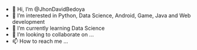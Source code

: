 - 👋 Hi, I’m @JhonDavidBedoya
- 👀 I’m interested in Python, Data Science, Android, Game, Java and Web development
- 🌱 I’m currently learning Data Science
- 💞️ I’m looking to collaborate on ...
- 📫 How to reach me ...

<!---
JhonDavidBedoya/JhonDavidBedoya is a ✨ special ✨ repository because its `README.md` (this file) appears on your GitHub profile.
You can click the Preview link to take a look at your changes.
--->
